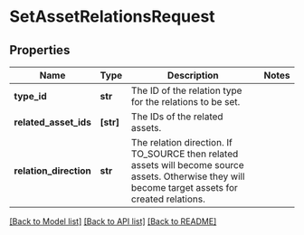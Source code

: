 # SetAssetRelationsRequest

## Properties
Name | Type | Description | Notes
------------ | ------------- | ------------- | -------------
**type_id** | **str** | The ID of the relation type for the relations to be set. | 
**related_asset_ids** | **[str]** | The IDs of the related assets. | 
**relation_direction** | **str** | The relation direction. If TO_SOURCE then related assets will become source assets. Otherwise they will become target assets for created relations. | 

[[Back to Model list]](../README.md#documentation-for-models) [[Back to API list]](../README.md#documentation-for-api-endpoints) [[Back to README]](../README.md)


